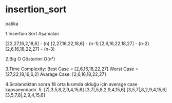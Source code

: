 # insertion_sort
patika



1.Insertion Sort Aşamaları

[22,27,16,2,18,6] - (n) [2,27,16,22,18,6] - (n-1) [2,6,16,22,18,27] - (n-2) [2,6,16,18,22,27] - (n-3)

2.Big O Gösterimi O(n²)

3.Time Complexity: Best Case = [2,6,16,18,22,27] Worst Case = [27,22,18,16,6,2] Avarage Case: [2,6,16,18,22,27]

4.Sıralandıktan sonra 18 orta kısımda olduğu için average case kapsamındadır. 5. [7|,3,5,8,2,9,4,15,6] [3,7|,5,8,2,9,4,15,6] [3,5,7|,8,2,9,4,15,6] [3,5,7,8|,2,9,4,15,6]
